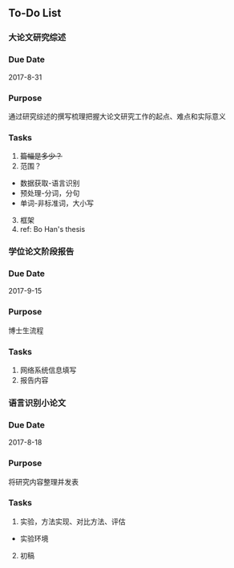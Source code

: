 ## To-Do List
### 大论文研究综述
### Due Date
2017-8-31
### Purpose
通过研究综述的撰写梳理把握大论文研究工作的起点、难点和实际意义
### Tasks
1. ~~篇幅是多少？~~
2. 范围？
  * 数据获取-语言识别
  * 预处理-分词，分句
  * 单词-非标准词，大小写
3. 框架
4. ref: Bo Han's thesis

### 学位论文阶段报告
### Due Date
2017-9-15
### Purpose
博士生流程
### Tasks
1. 网络系统信息填写
2. 报告内容

### 语言识别小论文
### Due Date
2017-8-18
### Purpose
将研究内容整理并发表
### Tasks
1. 实验，方法实现、对比方法、评估
  * 实验环境
2. 初稿
